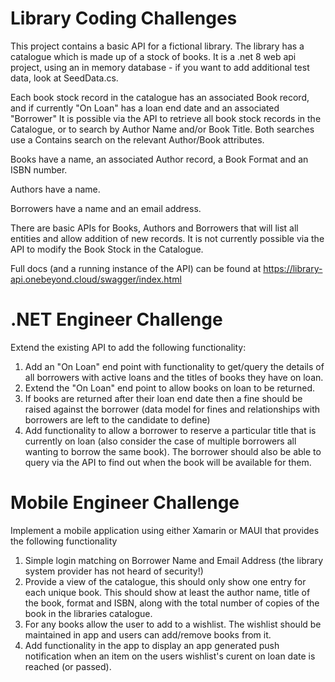 # Library Coding Challenges
This project contains a basic API for a fictional library. The library has a catalogue which is made up of a stock of books. It is a .net 8 web api project, using an in memory database - if you want to add additional test data, look at SeedData.cs.

Each book stock record in the catalogue has an associated Book record, and if currently "On Loan" has a loan end date and an associated "Borrower"
It is possible via the API to retrieve all book stock records in the Catalogue, or to search by Author Name and/or Book Title. Both searches use a Contains search on the relevant Author/Book attributes.

Books have a name, an associated Author record, a Book Format and an ISBN number.

Authors have a name.

Borrowers have a name and an email address.

There are basic APIs for Books, Authors and Borrowers that will list all entities and allow addition of new records. It is not currently possible via the API to modify the Book Stock in the Catalogue.

Full docs (and a running instance of the API) can be found at https://library-api.onebeyond.cloud/swagger/index.html

# .NET Engineer Challenge

Extend the existing API to add the following functionality:
1. Add an "On Loan" end point with functionality to get/query the details of all borrowers with active loans and the titles of books they have on loan.
2. Extend the "On Loan" end point to allow books on loan to be returned. 
3. If books are returned after their loan end date then a fine should be raised against the borrower (data model for fines and relationships with borrowers are left to the candidate to define)
4. Add functionality to allow a borrower to reserve a particular title that is currently on loan (also consider the case of multiple borrowers all wanting to borrow the same book). The borrower should also be able to query via the API to find out when the book will be available for them.


# Mobile Engineer Challenge
Implement a mobile application using either Xamarin or MAUI that provides the following functionality
1.	Simple login matching on Borrower Name and Email Address (the library system provider has not heard of security!)
2.	Provide a view of the catalogue, this should only show one entry for each unique book. This should show at least the author name, title of the book, format and ISBN, along with the total number of copies of the book in the libraries catalogue.
3.	For any books allow the user to add to a wishlist. The wishlist should be maintained in app and users can add/remove books from it. 
4.	Add functionality in the app to display an app generated push notification when an item on the users wishlist's curent on loan date is reached (or passed).

